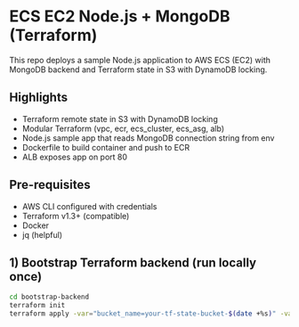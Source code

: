 # ECS EC2 Node.js + MongoDB (Terraform)


This repo deploys a sample Node.js application to AWS ECS (EC2) with MongoDB backend and Terraform state in S3 with DynamoDB locking.


## Highlights
- Terraform remote state in S3 with DynamoDB locking
- Modular Terraform (vpc, ecr, ecs_cluster, ecs_asg, alb)
- Node.js sample app that reads MongoDB connection string from env
- Dockerfile to build container and push to ECR
- ALB exposes app on port 80


## Pre-requisites
- AWS CLI configured with credentials
- Terraform v1.3+ (compatible)
- Docker
- jq (helpful)


## 1) Bootstrap Terraform backend (run locally once)


```bash
cd bootstrap-backend
terraform init
terraform apply -var="bucket_name=your-tf-state-bucket-$(date +%s)" -var="dynamodb_table=tf-locks-$(date +%s)" -auto-approve
